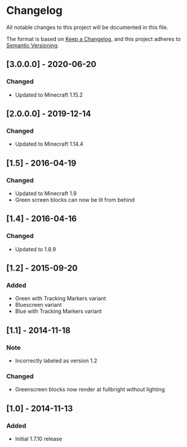 # Changelog
All notable changes to this project will be documented in this file.

The format is based on [Keep a Changelog](https://keepachangelog.com/en/1.0.0/),
and this project adheres to [Semantic Versioning](https://semver.org/spec/v2.0.0.html).

## [3.0.0.0] - 2020-06-20
### Changed
- Updated to Minecraft 1.15.2

## [2.0.0.0] - 2019-12-14
### Changed
- Updated to Minecraft 1.14.4

## [1.5] - 2016-04-19
### Changed
- Updated to Minecraft 1.9
- Green screen blocks can now be lit from behind

## [1.4] - 2016-04-16
### Changed
- Updated to 1.8.9

## [1.2] - 2015-09-20
### Added
- Green with Tracking Markers variant
- Bluescreen variant
- Blue with Tracking Markers variant

## [1.1] - 2014-11-18
### Note
- Incorrectly labeled as version 1.2

### Changed
- Greenscreen blocks now render at fullbright without lighting

## [1.0] - 2014-11-13
### Added
- Initial 1.7.10 release